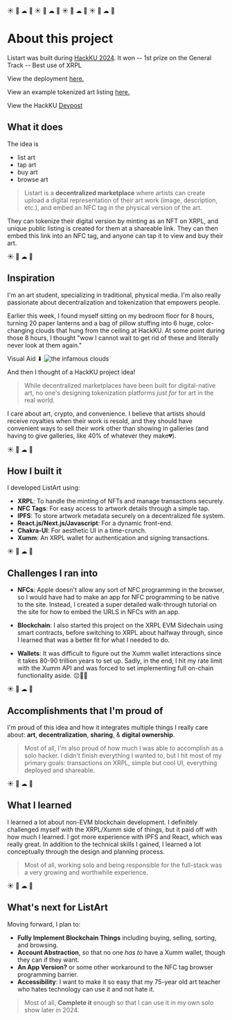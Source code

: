 ☀️  🌙  ☁  🌟  ☀️  🌙  ☁  🌟  ☀️  🌙  ☁  🌟  ☀️  🌙  ☁  🌟
# About this project

Listart was built during [HackKU 2024](https://hackku.org/). 
It won 
-- 1st prize on the General Track 
-- Best use of XRPL 

View the deployment [here.](https://listart.vercel.app/)

View an example tokenized art listing [here.](https://listart.vercel.app/listing?TID=000300007D3AB4943723FD7BC3DE7F9AB8A2B31569476690B4E593A20059D307&OWN=rUR98uNXBRcqgVpy1fDBSwBqbYFNWnriQJ)

View the HackKU [Devpost](https://devpost.com/software/listart)

## What it does

The idea is 
- list art
- tap art
- buy art
- browse art

> Listart is a **decentralized marketplace** where artists can create upload a digital representation of their art work (image, description, etc.), and embed an NFC tag in the physical version of the art. 

They can tokenize their digital version by minting as an NFT on XRPL, and unique public listing is created for them at a shareable link. They can then embed this link into an NFC tag, and anyone can tap it to view and buy their art. 

☀️  🌙  ☁  🌟
## Inspiration
I'm an art student, specializing in traditional, physical media. I'm also really passionate about decentralization and tokenization that empowers people. 

Earlier this week, I found myself sitting on my bedroom floor for 8 hours, turning 20 paper lanterns and a bag of pillow stuffing into 6 huge, color-changing clouds that hung from the ceiling at HackKU. At some point during those 8 hours, I thought "wow I cannot wait to get rid of these and literally never look at them again."
    
   Visual Aid
       ⬇
![the infamous clouds](https://github.com/emmanasseri/listart/blob/main/public/clouds.png)

And then I thought of a HackKU project idea!

>While decentralized marketplaces have been built for digital-native art, no one's designing tokenization platforms _just for_ for art in the real world. 

I care about art, crypto, and convenience. I believe that artists should receive royalties when their work is resold, and they should have convenient ways to sell their work other than showing in galleries (and having to give galleries, like 40% of whatever they make💔).

☀️  🌙  ☁  🌟
## How I built it
I developed ListArt using:
- **XRPL**: To handle the minting of NFTs and manage transactions securely.
- **NFC Tags**: For easy access to artwork details through a simple tap.
- **IPFS**: To store artwork metadata securely on a decentralized file system.
- **React.js/Next.js/Javascript**: For a dynamic front-end.
- **Chakra-UI**: For aesthetic UI in a time-crunch.
- **Xumm**: An XRPL wallet for authentication and signing transactions.

☀️  🌙  ☁  🌟
## Challenges I ran into

- **NFCs**: Apple doesn't allow any sort of NFC programming in the browser, so I would have had to make an app for NFC programming to be native to the site. Instead, I created a super detailed walk-through tutorial on the site for how to embed the URLS in NFCs with an app. 

- **Blockchain**: I also started this project on the XRPL EVM Sidechain using smart contracts, before switching to XRPL about halfway through, since I learned that was a better fit for what I needed to do.

- **Wallets**: It was difficult to figure out the Xumm wallet interactions since it takes 80-90 trillion years to set up. Sadly, in the end, I hit my rate limit with the Xumm API and was forced to set implementing full on-chain functionality aside. 😔🙏🏼

☀️  🌙  ☁  🌟
## Accomplishments that I'm proud of
I'm proud of this idea and how it integrates multiple things I really care about: **art**, **decentralization**, **sharing**, & **digital ownership**. 

> Most of all, I'm also proud of how much I was able to accomplish as a solo hacker.
I didn't finish everything I wanted to, but I hit most of my primary goals: transactions on XRPL, simple but cool UI, everything deployed and shareable.

☀️  🌙  ☁  🌟
## What I learned
I learned a lot about non-EVM blockchain development. I definitely challenged myself with the XRPL/Xumm side of things, but it paid off with how much I learned. I got more experience with IPFS and React, which was really great. In addition to the technical skills I gained, I learned a lot conceptually through the design and planning process. 
> Most of all, working solo and being responsible for the full-stack was a very growing and worthwhile experience. 

☀️  🌙  ☁  🌟
## What's next for ListArt
Moving forward, I plan to:
- **Fully Implement Blockchain Things** including buying, selling, sorting, and browsing.
- **Account Abstraction**, so that no one _has to_ have a Xumm wallet, though they can if they want.
- **An App Version?** or some other workaround to the NFC tag browser programming barrier.
- **Accessibility**: I want to make it so easy that my 75-year old art teacher who hates technology can use it and not hate it. 
> Most of all, **Complete it** enough so that I can use it in my own solo show later in 2024.

